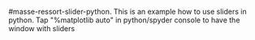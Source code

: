 #masse-ressort-slider-python. This is an example how to use sliders in python. Tap "%matplotlib auto" in python/spyder console to have the window with sliders